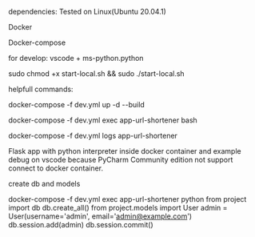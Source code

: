 dependencies:
Tested on Linux(Ubuntu 20.04.1)

Docker

Docker-compose

for develop:
vscode + ms-python.python


sudo chmod +x start-local.sh && sudo ./start-local.sh

helpfull commands:

docker-compose -f dev.yml up -d --build

docker-compose -f dev.yml exec app-url-shortener bash

docker-compose -f dev.yml logs app-url-shortener


Flask app with python interpreter inside docker container and example debug on vscode
because PyCharm Community edition not support connect to docker container.






create db and models

docker-compose -f dev.yml exec app-url-shortener python
from project import db
db.create_all()
from project.models import User
admin = User(username='admin', email='admin@example.com')
db.session.add(admin)
db.session.commit()